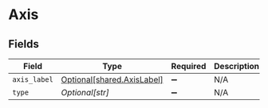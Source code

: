# Axis


## Fields

| Field                                                              | Type                                                               | Required                                                           | Description                                                        |
| ------------------------------------------------------------------ | ------------------------------------------------------------------ | ------------------------------------------------------------------ | ------------------------------------------------------------------ |
| `axis_label`                                                       | [Optional[shared.AxisLabel]](undefined/models/shared/axislabel.md) | :heavy_minus_sign:                                                 | N/A                                                                |
| `type`                                                             | *Optional[str]*                                                    | :heavy_minus_sign:                                                 | N/A                                                                |
